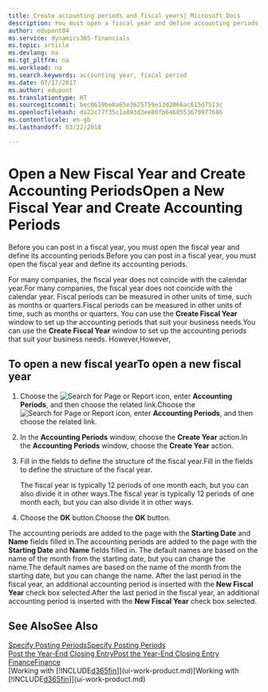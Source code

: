 ```yaml
---
title: Create accounting periods and fiscal years| Microsoft Docs
description: You must open a fiscal year and define accounting periods, before you can post in a fiscal year.
author: edupont04
ms.service: dynamics365-financials
ms.topic: article
ms.devlang: na
ms.tgt_pltfrm: na
ms.workload: na
ms.search.keywords: accounting year, fiscal period
ms.date: 07/17/2017
ms.author: edupont
ms.translationtype: HT
ms.sourcegitcommit: bec0619be0a65e3625759e13d2866ac615d7513c
ms.openlocfilehash: da22c77f35c1a893d3ee80fb6468553670977686
ms.contentlocale: en-gb
ms.lasthandoff: 03/22/2018

---
```

# <a name="open-a-new-fiscal-year-and-create-accounting-periods"></a><span data-ttu-id="75ac8-103">Open a New Fiscal Year and Create Accounting Periods</span><span class="sxs-lookup"><span data-stu-id="75ac8-103">Open a New Fiscal Year and Create Accounting Periods</span></span>
<span data-ttu-id="75ac8-104">Before you can post in a fiscal year, you must open the fiscal year and define its accounting periods.</span><span class="sxs-lookup"><span data-stu-id="75ac8-104">Before you can post in a fiscal year, you must open the fiscal year and define its accounting periods.</span></span>  

<span data-ttu-id="75ac8-105">For many companies, the fiscal year does not coincide with the calendar year.</span><span class="sxs-lookup"><span data-stu-id="75ac8-105">For many companies, the fiscal year does not coincide with the calendar year.</span></span> <span data-ttu-id="75ac8-106">Fiscal periods can be measured in other units of time, such as months or quarters.</span><span class="sxs-lookup"><span data-stu-id="75ac8-106">Fiscal periods can be measured in other units of time, such as months or quarters.</span></span> <span data-ttu-id="75ac8-107">You can use the **Create Fiscal Year** window to set up the accounting periods that suit your business needs.</span><span class="sxs-lookup"><span data-stu-id="75ac8-107">You can use the **Create Fiscal Year** window to set up the accounting periods that suit your business needs.</span></span> <span data-ttu-id="75ac8-108">However,</span><span class="sxs-lookup"><span data-stu-id="75ac8-108">However,</span></span>   

## <a name="to-open-a-new-fiscal-year"></a><span data-ttu-id="75ac8-109">To open a new fiscal year</span><span class="sxs-lookup"><span data-stu-id="75ac8-109">To open a new fiscal year</span></span>
1. <span data-ttu-id="75ac8-110">Choose the ![Search for Page or Report](media/ui-search/search_small.png "Search for Page or Report icon") icon, enter **Accounting Periods**, and then choose the related link.</span><span class="sxs-lookup"><span data-stu-id="75ac8-110">Choose the ![Search for Page or Report](media/ui-search/search_small.png "Search for Page or Report icon") icon, enter **Accounting Periods**, and then choose the related link.</span></span>
2. <span data-ttu-id="75ac8-111">In the **Accounting Periods** window, choose the **Create Year** action.</span><span class="sxs-lookup"><span data-stu-id="75ac8-111">In the **Accounting Periods** window, choose the **Create Year** action.</span></span>
3. <span data-ttu-id="75ac8-112">Fill in the fields to define the structure of the fiscal year.</span><span class="sxs-lookup"><span data-stu-id="75ac8-112">Fill in the fields to define the structure of the fiscal year.</span></span>

    <span data-ttu-id="75ac8-113">The fiscal year is typically 12 periods of one month each, but you can also divide it in other ways.</span><span class="sxs-lookup"><span data-stu-id="75ac8-113">The fiscal year is typically 12 periods of one month each, but you can also divide it in other ways.</span></span>
4. <span data-ttu-id="75ac8-114">Choose the **OK** button.</span><span class="sxs-lookup"><span data-stu-id="75ac8-114">Choose the **OK** button.</span></span>

<span data-ttu-id="75ac8-115">The accounting periods are added to the page with the **Starting Date** and **Name** fields filled in.</span><span class="sxs-lookup"><span data-stu-id="75ac8-115">The accounting periods are added to the page with the **Starting Date** and **Name** fields filled in.</span></span> <span data-ttu-id="75ac8-116">The default names are based on the name of the month from the starting date, but you can change the name.</span><span class="sxs-lookup"><span data-stu-id="75ac8-116">The default names are based on the name of the month from the starting date, but you can change the name.</span></span> <span data-ttu-id="75ac8-117">After the last period in the fiscal year, an additional accounting period is inserted with the **New Fiscal Year** check box selected.</span><span class="sxs-lookup"><span data-stu-id="75ac8-117">After the last period in the fiscal year, an additional accounting period is inserted with the **New Fiscal Year** check box selected.</span></span>  


## <a name="see-also"></a><span data-ttu-id="75ac8-118">See Also</span><span class="sxs-lookup"><span data-stu-id="75ac8-118">See Also</span></span>
[<span data-ttu-id="75ac8-119">Specify Posting Periods</span><span class="sxs-lookup"><span data-stu-id="75ac8-119">Specify Posting Periods</span></span>](finance-how-specify-posting-periods.md)  
[<span data-ttu-id="75ac8-120">Post the Year-End Closing Entry</span><span class="sxs-lookup"><span data-stu-id="75ac8-120">Post the Year-End Closing Entry</span></span>](year-how-post-year-end-close-entry.md)  
[<span data-ttu-id="75ac8-121">Finance</span><span class="sxs-lookup"><span data-stu-id="75ac8-121">Finance</span></span>](finance.md)  
<span data-ttu-id="75ac8-122">[Working with [!INCLUDE[d365fin](includes/d365fin_md.md)]](ui-work-product.md)</span><span class="sxs-lookup"><span data-stu-id="75ac8-122">[Working with [!INCLUDE[d365fin](includes/d365fin_md.md)]](ui-work-product.md)</span></span>

